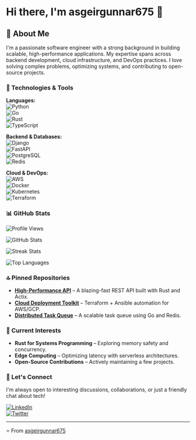 # Hi there, I'm asgeirgunnar675 👋  

## 🚀 About Me  
I'm a passionate software engineer with a strong background in building scalable, high-performance applications. My expertise spans across backend development, cloud infrastructure, and DevOps practices. I love solving complex problems, optimizing systems, and contributing to open-source projects.  

### 🔧 Technologies & Tools  
**Languages:**  
![Python](https://img.shields.io/badge/-Python-3776AB?style=flat&logo=python&logoColor=white)  
![Go](https://img.shields.io/badge/-Go-00ADD8?style=flat&logo=go&logoColor=white)  
![Rust](https://img.shields.io/badge/-Rust-000000?style=flat&logo=rust&logoColor=white)  
![TypeScript](https://img.shields.io/badge/-TypeScript-3178C6?style=flat&logo=typescript&logoColor=white)  

**Backend & Databases:**  
![Django](https://img.shields.io/badge/-Django-092E20?style=flat&logo=django&logoColor=white)  
![FastAPI](https://img.shields.io/badge/-FastAPI-009688?style=flat&logo=fastapi&logoColor=white)  
![PostgreSQL](https://img.shields.io/badge/-PostgreSQL-4169E1?style=flat&logo=postgresql&logoColor=white)  
![Redis](https://img.shields.io/badge/-Redis-DC382D?style=flat&logo=redis&logoColor=white)  

**Cloud & DevOps:**  
![AWS](https://img.shields.io/badge/-AWS-232F3E?style=flat&logo=amazon-aws&logoColor=white)  
![Docker](https://img.shields.io/badge/-Docker-2496ED?style=flat&logo=docker&logoColor=white)  
![Kubernetes](https://img.shields.io/badge/-Kubernetes-326CE5?style=flat&logo=kubernetes&logoColor=white)  
![Terraform](https://img.shields.io/badge/-Terraform-7B42BC?style=flat&logo=terraform&logoColor=white)  

### 📊 GitHub Stats  

![Profile Views](https://komarev.com/ghpvc/?username=asgeirgunnar675&color=blue)  

![GitHub Stats](https://github-readme-stats.vercel.app/api?username=asgeirgunnar675&show_icons=true&theme=radical&hide_border=true)  

![Streak Stats](https://github-readme-streak-stats.herokuapp.com/?user=asgeirgunnar675&theme=radical&hide_border=true)  

![Top Languages](https://github-readme-stats.vercel.app/api/top-langs/?username=asgeirgunnar675&layout=compact&theme=radical&hide_border=true)  

### 🔝 Pinned Repositories  

- **[High-Performance API](https://github.com/asgeirgunnar675/high-performance-api)** – A blazing-fast REST API built with Rust and Actix.  
- **[Cloud Deployment Toolkit](https://github.com/asgeirgunnar675/cloud-deploy)** – Terraform + Ansible automation for AWS/GCP.  
- **[Distributed Task Queue](https://github.com/asgeirgunnar675/distributed-queue)** – A scalable task queue using Go and Redis.  

### 🌱 Current Interests  
- **Rust for Systems Programming** – Exploring memory safety and concurrency.  
- **Edge Computing** – Optimizing latency with serverless architectures.  
- **Open-Source Contributions** – Actively maintaining a few projects.  

### 💬 Let's Connect  
I'm always open to interesting discussions, collaborations, or just a friendly chat about tech!  

[![LinkedIn](https://img.shields.io/badge/-LinkedIn-0A66C2?style=flat&logo=linkedin&logoColor=white)](https://linkedin.com/in/asgeirgunnar675)  
[![Twitter](https://img.shields.io/badge/-Twitter-1DA1F2?style=flat&logo=twitter&logoColor=white)](https://twitter.com/asgeirgunnar675)  

---  
⭐️ From [asgeirgunnar675](https://github.com/asgeirgunnar675)
